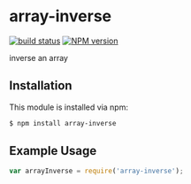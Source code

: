 array-inverse
========
[![build status](https://secure.travis-ci.org/ruanyl/array-inverse.svg)](http://travis-ci.org/ruanyl/array-inverse)
[![NPM version](https://badge.fury.io/js/array-inverse.svg)](http://badge.fury.io/js/array-inverse)

inverse an array

## Installation

This module is installed via npm:

``` bash
$ npm install array-inverse
```

## Example Usage

``` js
var arrayInverse = require('array-inverse');
```
